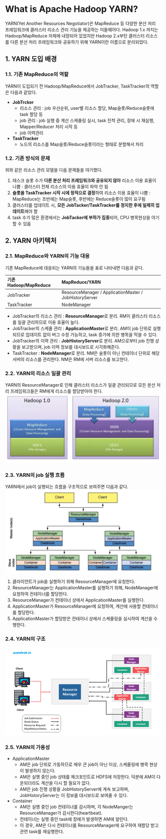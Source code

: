 # What is Apache Hadoop YARN?

YARN(Yet Another Resources Negotiator)은 MapReduce 등 다양한 분산 처리 프레임워크에 클러스터 리소스 관리 기능을 제공하는 미들웨어다.
Hadoop 1.x 까지는 Hadoop/MapReduce 자체에 내장되어 있었지만 
Hadoop 2.x부턴 클러스터 리소스를 다른 분산 처리 프레임워크와 공유하기 위해 YARN이란 이름으로 분리되었다.


## 1. YARN 도입 배경

### 1.1. 기존 MapReduce의 역할
YARN이 도입되기 전 Hadoop/MapReduce에서 JobTracker, TaskTracker의 역할은 다음과 같았다.
- <b>JobTrcker</b>
  - 리소스 관리 : job 우선순위, user별 리소스 할당, Map슬롯/Reduce슬롯에 task 할당 등
  - job 관리 : job 실행 중 계산 스케줄링 실시, task 진척 관리, 장애 시 재실행, Mapper/Reducer 처리 시작 등
  - job 이력관리
- <b>TaskTracker</b>
  - 노드의 리소스를 Map슬롯/Reduce슬롯이라는 형태로 분할해서 처리

### 1.2. 기존 방식의 문제
위와 같은 리소스 관리 모델을 다음 문제들을 야기했다.
1. 태스크 슬롯 수가 <b>다른 분산 처리 프레임워크와 공유되지 않아</b> 리소스 이용 효율이 나쁨 : 클러스터 전체 리소스의 이용 효율이 파악 안 됨
2. <b>슬롯을 TaskTracker 시작 시에 정적으로 결정</b>하여 리소스 이용 효율이 나쁨 : MapReduce는 초반에는 Map슬롯, 후반에는 Reduce슬롯이 많이 요구됨
3. 클러스터를 업데이트 시, <b>모든 JobTacker/TaskTracker를 정지한 후에 일제히 업데이트</b>해야 함
4. task 수가 많은 환경에서는 <b>JobTacker에 부하가 집중</b>되어, CPU 병목현상을 야기할 수 있음


## 2. YARN 아키텍처

### 2.1. MapReduce와 YARN의 기능 대응
기존 MapReduce에 대응되는 YARN의 기능들을 표로 나타내면 다음과 같다.

| 기존 Hadoop/MapReduce | MapReduce/YARN                                         |
| :---                 | :---                                                   |
| JobTracker           | ResourceManager / ApplicationMaster / JobHistoryServer |
| TaskTracker          | NodeManager                                            |

- JobTracker의 리소스 관리 : <b>ResourceManager</b>로 분리. RM이 클러스터 리소스를 일괄 관리하므로 이용 효율이 높다.
- JobTracker의 스케줄 관리 : <b>ApplicationMaster</b>로 분리. AM이 job 단위로 실행되므로 업데이트 없이 버그 수정 가능하고, task 증가에 의한 병목을 막을 수 있다.
- JobTracker의 이력 관리 : <b>JobHistoryServer</b>로 분리. AM으로부터 job 진행 상황을 보고받으며, job 이력 정보를 대시보드로 시각화해준다.
- TaskTracker : <b>NodeManager</b >로 분리. NM은 슬롯이 아닌 컨테이너 단위로 해당 서버의 리소스를 관리한다. NM은 RM에 서버 리소스를 보고한다.

### 2.2. YARN의 리소스 일괄 관리
YARN의 ResourceManager로 인해 클러스터 리소스가 일괄 관리되므로 모든 분산 처리 프레임워크들은 RM에게 리소스를 할당받아야 한다.
![yarn_before_after](img/yarn_before_after.png)

### 2.3. YARN의 job 실행 흐름
YARN에서 job이 실행되는 흐름을 구조적으로 보여주면 다음과 같다.
![yarn_job_flow](img/yarn_job_flow.png)

1. 클라이언트가 job을 실행하기 위해 ResourceManager에 요청한다.
2. ResourceManager는 ApplicationMaster를 실행하기 위해, NodeManager에 요청하여 컨테이너를 할당한다.
3. ResourceManager가 컨테이너 상에서 ApplicationMaster를 실행한다.
4. ApplicationMaster가 ResourceManager에 요청하여, 계산에 사용할 컨테이너를 할당한다.
5. ApplicationMaster가 할당받은 컨테이너 상에서 스케줄링을 실시하여 계산을 수행한다.

### 2.4. YARN의 구조

![yarn_architecture](img/yarn_architecture.png)

### 2.5. YARN의 가용성

- ApplicationMaster
  - AM은 job 단위로 가동하므로 매우 큰 job이 아닌 이상, 스케줄링에 병목 현상이 발생하지 않는다.
  - AM은 실행 중인 job 상태를 체크포인트로 HDFS에 저장한다. 덕분에 AM이 다운되더라도 계산을 다시 할 필요가 없다.
  - AM은 job 진행 상황을 JobHistoryServer에 계속 보고하며, JobHistoryServer는 이 정보를 대시보드로 보여줄 수 있다.
- Container
  - AM은 실행 중인 job 컨테이너를 감시하며, 각 NodeManger는 ResourceManager가 감시한다(heartbeat).
  - 컨테이너는 실행 중인 task에 장애가 발생하면 AM에 알린다.
  - 이 경우, AM은 다시 컨테이너를 ResourceManager에 요구하여 재할당 받고 관련 task를 재실행한다.


